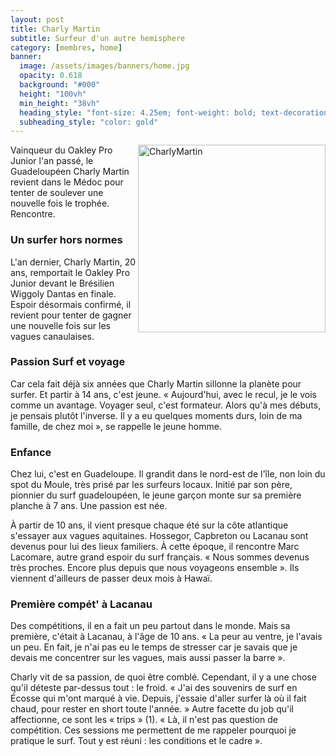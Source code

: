 ```yaml
---
layout: post
title: Charly Martin
subtitle: Surfeur d'un autre hemisphere
category: [membres, home]
banner:
  image: /assets/images/banners/home.jpg
  opacity: 0.618
  background: "#000"
  height: "100vh"
  min_height: "38vh"
  heading_style: "font-size: 4.25em; font-weight: bold; text-decoration: underline"
  subheading_style: "color: gold"
---
```


<img src="{{site.baseurl | prepend: site.url}}assets/images/members/CharlyMartin.jpg" alt="CharlyMartin" style="float: right; width: 300px; height: auto;"/>

Vainqueur du Oakley Pro Junior l'an passé, le Guadeloupéen Charly Martin revient dans le Médoc pour tenter de soulever une nouvelle fois le trophée. Rencontre.

### Un surfer hors normes
L'an dernier, Charly Martin, 20 ans, remportait le Oakley Pro Junior devant le Brésilien Wiggoly Dantas en finale. Espoir désormais confirmé, il revient pour tenter de gagner une nouvelle fois sur les vagues canaulaises.

### Passion Surf et voyage
Car cela fait déjà six années que Charly Martin sillonne la planète pour surfer. Et partir à 14 ans, c'est jeune. « Aujourd'hui, avec le recul, je le vois comme un avantage. Voyager seul, c'est formateur. Alors qu'à mes débuts, je pensais plutôt l'inverse. Il y a eu quelques moments durs, loin de ma famille, de chez moi », se rappelle le jeune homme.

### Enfance
Chez lui, c'est en Guadeloupe. Il grandit dans le nord-est de l'île, non loin du spot du Moule, très prisé par les surfeurs locaux. Initié par son père, pionnier du surf guadeloupéen, le jeune garçon monte sur sa première planche à 7 ans. Une passion est née.

À partir de 10 ans, il vient presque chaque été sur la côte atlantique s'essayer aux vagues aquitaines. Hossegor, Capbreton ou Lacanau sont devenus pour lui des lieux familiers. À cette époque, il rencontre Marc Lacomare, autre grand espoir du surf français. « Nous sommes devenus très proches. Encore plus depuis que nous voyageons ensemble ». Ils viennent d'ailleurs de passer deux mois à Hawaï.

### Première compét' à Lacanau
Des compétitions, il en a fait un peu partout dans le monde. Mais sa première, c'était à Lacanau, à l'âge de 10 ans. « La peur au ventre, je l'avais un peu. En fait, je n'ai pas eu le temps de stresser car je savais que je devais me concentrer sur les vagues, mais aussi passer la barre ».

Charly vit de sa passion, de quoi être comblé. Cependant, il y a une chose qu'il déteste par-dessus tout : le froid. « J'ai des souvenirs de surf en Écosse qui m'ont marqué à vie. Depuis, j'essaie d'aller surfer là où il fait chaud, pour rester en short toute l'année. » Autre facette du job qu'il affectionne, ce sont les « trips » (1). « Là, il n'est pas question de compétition. Ces sessions me permettent de me rappeler pourquoi je pratique le surf. Tout y est réuni : les conditions et le cadre ».


















